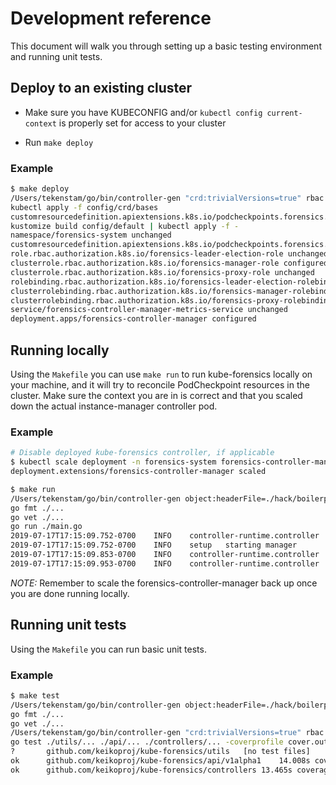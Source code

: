 # Development reference

This document will walk you through setting up a basic testing environment and running unit tests.

## Deploy to an existing cluster

- Make sure you have KUBECONFIG and/or `kubectl config current-context` is properly set for access to your cluster

- Run `make deploy`

### Example

```bash
$ make deploy
/Users/tekenstam/go/bin/controller-gen "crd:trivialVersions=true" rbac:roleName=manager-role webhook paths="./..." output:crd:artifacts:config=config/crd/bases
kubectl apply -f config/crd/bases
customresourcedefinition.apiextensions.k8s.io/podcheckpoints.forensics.keikoproj.io configured
kustomize build config/default | kubectl apply -f -
namespace/forensics-system unchanged
customresourcedefinition.apiextensions.k8s.io/podcheckpoints.forensics.keikoproj.io configured
role.rbac.authorization.k8s.io/forensics-leader-election-role unchanged
clusterrole.rbac.authorization.k8s.io/forensics-manager-role configured
clusterrole.rbac.authorization.k8s.io/forensics-proxy-role unchanged
rolebinding.rbac.authorization.k8s.io/forensics-leader-election-rolebinding unchanged
clusterrolebinding.rbac.authorization.k8s.io/forensics-manager-rolebinding unchanged
clusterrolebinding.rbac.authorization.k8s.io/forensics-proxy-rolebinding unchanged
service/forensics-controller-manager-metrics-service unchanged
deployment.apps/forensics-controller-manager configured
```

## Running locally

Using the `Makefile` you can use `make run` to run kube-forensics locally on your machine, and it will try to reconcile PodCheckpoint resources in the cluster.
Make sure the context you are in is correct and that you scaled down the actual instance-manager controller pod.

### Example

```bash
# Disable deployed kube-forensics controller, if applicable
$ kubectl scale deployment -n forensics-system forensics-controller-manager --replicas 0
deployment.extensions/forensics-controller-manager scaled

$ make run
/Users/tekenstam/go/bin/controller-gen object:headerFile=./hack/boilerplate.go.txt paths=./api/...
go fmt ./...
go vet ./...
go run ./main.go
2019-07-17T17:15:09.752-0700	INFO	controller-runtime.controller	Starting EventSource	{"controller": "podcheckpoint", "source": "kind source: /, Kind="}
2019-07-17T17:15:09.752-0700	INFO	setup	starting manager
2019-07-17T17:15:09.853-0700	INFO	controller-runtime.controller	Starting Controller	{"controller": "podcheckpoint"}
2019-07-17T17:15:09.953-0700	INFO	controller-runtime.controller	Starting workers	{"controller": "podcheckpoint", "worker count": 1}
```

*NOTE:* Remember to scale the forensics-controller-manager back up once you are done running locally.

## Running unit tests

Using the `Makefile` you can run basic unit tests.

### Example

```bash
$ make test
/Users/tekenstam/go/bin/controller-gen object:headerFile=./hack/boilerplate.go.txt paths=./api/...
go fmt ./...
go vet ./...
/Users/tekenstam/go/bin/controller-gen "crd:trivialVersions=true" rbac:roleName=manager-role webhook paths="./..." output:crd:artifacts:config=config/crd/bases
go test ./utils/... ./api/... ./controllers/... -coverprofile cover.out
?   	github.com/keikoproj/kube-forensics/utils	[no test files]
ok  	github.com/keikoproj/kube-forensics/api/v1alpha1	14.008s	coverage: 1.6% of statements
ok  	github.com/keikoproj/kube-forensics/controllers	13.465s	coverage: 0.0% of statements
```
